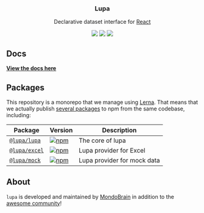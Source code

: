 <h3 align="center">
  Lupa
</h3>

<p align="center">
  Declarative dataset interface for <a href="https://facebook.github.io/react">React</a>
</p>

<p align="center">
  <a href="https://www.npmjs.com/package/@lupa/lupa"><img src="https://img.shields.io/npm/v/@lupa/lupa?style=flat-square"></a>
  <a href="https://www.npmjs.com/package/@lupa/lupa"><img src="https://img.shields.io/npm/dm/@lupa/lupa?style=flat-square"></a>
  <a href="https://travis-ci.com/mondobrain/@lupa/lupa"><img src="https://img.shields.io/travis/com/mondobrain/@lupa/lupa/master?style=flat-square"></a>
</p>

## Docs

**[View the docs here](https://github.com/mondobrain/lupa/wiki)**

## Packages

This repository is a monorepo that we manage using [Lerna](https://github.com/lerna/lerna). That means that we actually publish [several packages](/packages) to npm from the same codebase, including:

| Package | Version | Description |
| ------- | ------- | ----------- |
| [`@lupa/lupa`](/packages/lupa) | [![npm](https://img.shields.io/npm/v/@lupa/lupa.svg?style=flat-square)](https://www.npmjs.com/package/@lupa/lupa) | The core of lupa|
| [`@lupa/excel`](/packages/excel) | [![npm](https://img.shields.io/npm/v/@lupa/excel.svg?style=flat-square)](https://www.npmjs.com/package/@lupa/excel) | Lupa provider for Excel |
| [`@lupa/mock`](/packages/mock) | [![npm](https://img.shields.io/npm/v/@lupa/mock.svg?style=flat-square)](https://www.npmjs.com/package/@lupa/mock) | Lupa provider for mock data |


## About

`lupa` is developed and maintained by [MondoBrain](https://mondobrain.com) in addition to the [awesome community](https://github.com/monodbrain/lupa/graphs/contributors)!